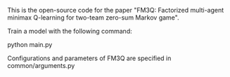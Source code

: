 This is the open-source code for the paper "FM3Q: Factorized multi-agent minimax Q-learning for two-team zero-sum Markov game".

Train a model with the following command:

python main.py

Configurations and parameters of FM3Q are specified in common/arguments.py 
